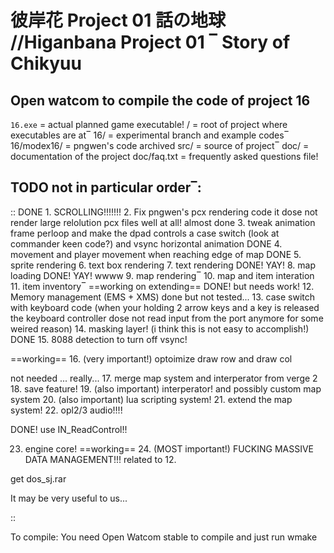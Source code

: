 彼岸花 Project 01 話の地球 //Higanbana Project 01 ‾ Story of Chikyuu
==============
Open watcom to compile the code of project 16
-----------
``16.exe`` = actual planned game executable!
/ = root of project where executables are at‾
16/ = experimental branch and example codes‾
16/modex16/ = pngwen's code archived
src/ = source of project‾
doc/ = documentation of the project
doc/faq.txt = frequently asked questions file!

TODO not in particular order‾:
-----------
::
DONE 1. SCROLLING!!!!!!!
2. Fix pngwen's pcx rendering code it dose not render large relolution pcx files well at all!
almost done  3. tweak animation frame perloop and make the dpad controls a case switch (look at commander keen code?) and vsync horizontal animation
DONE 4. movement and player movement when reaching edge of map
DONE 5. sprite rendering
6. text box rendering
7. text rendering
DONE! YAY! 8. map loading
DONE! YAY! wwww 9. map rendering‾
10. map and item interation
11. item inventory‾
==working on extending== DONE! but needs work! 12. Memory management (EMS + XMS)
done but not tested... 13. case switch with keyboard code (when your holding 2 arrow keys and a key is released the keyboard controller dose not read input from the port anymore for some weired reason)
14. masking layer! (i think this is not easy to accomplish!)
DONE 15. 8088 detection to turn off vsync!

==working== 16. (very important!) optoimize draw row and draw col

not needed ... really... 17. merge map system and interperator from verge 2
18. save feature!
19. (also important) interperator! and possibly custom map system
20. (also important) lua scripting system!
21. extend the map system!
22. opl2/3 audio!!!!

DONE! use IN_ReadControl!!

23. engine core!
==working== 24. (MOST important!) FUCKING MASSIVE DATA MANAGEMENT!!! related to 12.


get dos_sj.rar

It may be very useful to us...

::

To compile:
You need Open Watcom stable to compile and just run wmake
